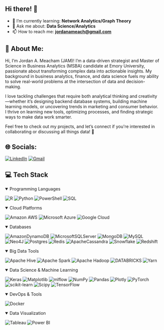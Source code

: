 ## Hi there! 👋 

- 🌱 I’m currently learning: **Network Analytics/Graph Theory**
- 💬 Ask me about: **Data Science/Analytics**
- 📫 How to reach me: **jordanameach@gmail.com**

## 💫 About Me:
Hi, I’m Jordan A. Meacham (JAM)! I’m a data-driven strategist and Master of Science in Business Analytics (MSBA) candidate at Emory University, passionate about transforming complex data into actionable insights. My background in business analytics, finance, and data science fuels my ability to solve real-world problems at the intersection of data and decision-making.

I love tackling challenges that require both analytical thinking and creativity—whether it’s designing backend database systems, building machine learning models, or uncovering trends in marketing and consumer behavior. I thrive on learning new tools, optimizing processes, and finding strategic ways to make data work smarter.

Feel free to check out my projects, and let’s connect if you're interested in collaborating or discussing all things data! 🚀

## 🌐 Socials:
[![LinkedIn](https://img.shields.io/badge/LinkedIn-%230077B5.svg?logo=linkedin&logoColor=white)](https://www.linkedin.com/in/jordan-meacham/)  [![Gmail](https://img.shields.io/badge/Gmail-D14836?logo=gmail&logoColor=white)](mailto:jordanameach@gmail.com?subject=Hello&body=I%20would%20like%20to%20connect.)

## 💻 Tech Stack

  <details open>
  <summary>Programming Languages</summary>
  
  ![R](https://img.shields.io/badge/R-%23276DC3.svg?style=flat&logo=r&logoColor=white) 
  ![Python](https://img.shields.io/badge/python-3670A0?style=flat&logo=Python&logoColor=ffdd54) 
  ![PowerShell](https://img.shields.io/badge/PowerShell-%235391FE.svg?style=flat&logo=powershell&logoColor=white) 
  ![SQL](https://img.shields.io/badge/SQL-CC2927?style=flat&logo=sql&logoColor=white)
  </details>
  
  <details open>
  <summary>Cloud Platforms</summary>
  
  ![Amazon AWS](https://img.shields.io/badge/Amazon_AWS-FF9900?style=flat&logo=amazonaws&logoColor=white)
  ![Microsoft Azure](https://img.shields.io/badge/Microsoft_Azure-0078D4?style=flat&logo=microsoftazure&logoColor=white) 
  ![Google Cloud](https://img.shields.io/badge/GoogleCloud-%234285F4.svg?style=flat&logo=google-cloud&logoColor=white) 
  </details>
  
  <details open>
  <summary>Databases</summary>
  
  ![AmazonDynamoDB](https://img.shields.io/badge/Amazon%20DynamoDB-4053D6?style=flat&logo=Amazon%20DynamoDB&logoColor=white) 
  ![MicrosoftSQLServer](https://img.shields.io/badge/Microsoft%20SQL%20Server-CC2927?style=flat&logo=microsoft%20sql%20server&logoColor=white) 
  ![MongoDB](https://img.shields.io/badge/MongoDB-%234ea94b.svg?style=flat&logo=mongodb&logoColor=white) 
  ![MySQL](https://img.shields.io/badge/MySQL-4479A1.svg?style=flat&logo=mysql&logoColor=white) 
  ![Neo4J](https://img.shields.io/badge/Neo4j-008CC1?style=flat&logo=neo4j&logoColor=white) 
  ![Postgres](https://img.shields.io/badge/Postgres-%23316192.svg?style=flat&logo=postgresql&logoColor=white) 
  ![Redis](https://img.shields.io/badge/Redis-%23DD0031.svg?style=flat&logo=redis&logoColor=white) 
  ![ApacheCassandra](https://img.shields.io/badge/Cassandra-%231287B1.svg?style=flat&logo=apache-cassandra&logoColor=white) 
  ![Snowflake](https://img.shields.io/badge/Snowflake-%2329B5E8.svg?style=flat&logo=snowflake&logoColor=white)
  ![Redshift](https://img.shields.io/badge/Amazon%20Redshift-8F62FF?style=flat&logo=amazon-redshift&logoColor=white)
  </details>
  
  <details open>
  <summary>Big Data Tools</summary> 
    
  ![Apache Hive](https://img.shields.io/badge/Apache%20Hive-FDEE21?style=flat&logo=apachehive&logoColor=black) 
  ![Apache Spark](https://img.shields.io/badge/Apache%20Spark-FDEE21?style=flat&logo=apachespark&logoColor=black) 
  ![Apache Hadoop](https://img.shields.io/badge/Apache%20Hadoop-66CCFF?style=flat&logo=apachehadoop&logoColor=black) 
  ![DATABRICKS](https://img.shields.io/badge/Databricks-FF3621?style=flat&logo=Databricks&logoColor=white)
  ![Yarn](https://img.shields.io/badge/yarn-%232C8EBB.svg?style=flat&logo=yarn&logoColor=white)
  </details>
  
  <details open>
  <summary>Data Science & Machine Learning</summary>
  
  ![Keras](https://img.shields.io/badge/Keras-%23D00000.svg?style=flat&logo=Keras&logoColor=white) 
  ![Matplotlib](https://img.shields.io/badge/Matplotlib-%23ffffff.svg?style=flat&logo=Matplotlib&logoColor=black) 
  ![mlflow](https://img.shields.io/badge/mlflow-%23d9ead3.svg?style=flat&logo=numpy&logoColor=blue) 
  ![NumPy](https://img.shields.io/badge/numpy-%23013243.svg?style=flat&logo=numpy&logoColor=white) 
  ![Pandas](https://img.shields.io/badge/pandas-%23150458.svg?style=flat&logo=pandas&logoColor=white) 
  ![Plotly](https://img.shields.io/badge/Plotly-%233F4F75.svg?style=flat&logo=plotly&logoColor=white) 
  ![PyTorch](https://img.shields.io/badge/PyTorch-%23EE4C2C.svg?style=flat&logo=PyTorch&logoColor=white) 
  ![scikit-learn](https://img.shields.io/badge/scikit--learn-%23F7931E.svg?style=flat&logo=scikit-learn&logoColor=white) 
  ![Scipy](https://img.shields.io/badge/SciPy-%230C55A5.svg?style=flat&logo=scipy&logoColor=%white) 
  ![TensorFlow](https://img.shields.io/badge/TensorFlow-%23FF6F00.svg?style=flat&logo=TensorFlow&logoColor=white)
  </details>
  
  
  <details open>
  <summary>DevOps & Tools</summary>
  
  ![Docker](https://img.shields.io/badge/docker-%230db7ed.svg?style=flat&logo=docker&logoColor=white) 
  </details>
  

  <details open>
  <summary>Data Visualization</summary>
    
  ![Tableau](https://img.shields.io/badge/Tableau-E97627?style=flat&logo=Tableau&logoColor=white) ![Power BI](https://img.shields.io/badge/Power_BI-F2C811?style=flat&logo=powerbi&logoColor=black) 
  </details>
